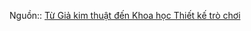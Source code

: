 Nguồn:: [Từ Giả kim thuật đến Khoa học Thiết kế trò chơi](https://www.gamehoa.org/p/tu-gia-kim-thuat-den-khoa-hoc-tro-choi?publication_id=174112&isFreemail=true "Từ Giả kim thuật đến Khoa học Thiết kế trò chơi")
